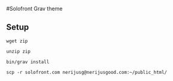 #Solofront Grav theme

## Setup

`wget zip`

`unzip zip`

`bin/grav install`

`scp -r solofront.com nerijusg@nerijusgood.com:~/public_html/`

